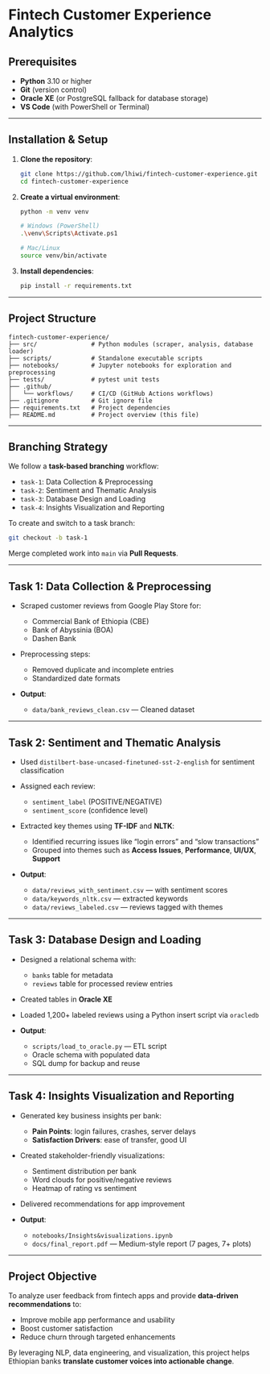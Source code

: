 #  Fintech Customer Experience Analytics

##  Prerequisites

* **Python** 3.10 or higher
* **Git** (version control)
* **Oracle XE** (or PostgreSQL fallback for database storage)
* **VS Code** (with PowerShell or Terminal)

---

## Installation & Setup

1. **Clone the repository**:

   ```bash
   git clone https://github.com/lhiwi/fintech-customer-experience.git
   cd fintech-customer-experience
   ```

2. **Create a virtual environment**:

   ```bash
   python -m venv venv

   # Windows (PowerShell)
   .\venv\Scripts\Activate.ps1

   # Mac/Linux
   source venv/bin/activate
   ```

3. **Install dependencies**:

   ```bash
   pip install -r requirements.txt
   ```
---

##  Project Structure

```
fintech-customer-experience/
├── src/               # Python modules (scraper, analysis, database loader)
├── scripts/           # Standalone executable scripts
├── notebooks/         # Jupyter notebooks for exploration and preprocessing
├── tests/             # pytest unit tests
├── .github/
│   └── workflows/     # CI/CD (GitHub Actions workflows)
├── .gitignore         # Git ignore file
├── requirements.txt   # Project dependencies
├── README.md          # Project overview (this file)
```

---

##  Branching Strategy

We follow a **task-based branching** workflow:

* `task-1`: Data Collection & Preprocessing
* `task-2`: Sentiment and Thematic Analysis
* `task-3`: Database Design and Loading
* `task-4`: Insights Visualization and Reporting

To create and switch to a task branch:

```bash
git checkout -b task-1
```

Merge completed work into `main` via **Pull Requests**.

---

##  Task 1: Data Collection & Preprocessing

* Scraped customer reviews from Google Play Store for:

  * Commercial Bank of Ethiopia (CBE)
  * Bank of Abyssinia (BOA)
  * Dashen Bank
* Preprocessing steps:

  * Removed duplicate and incomplete entries
  * Standardized date formats
* **Output**:

  * `data/bank_reviews_clean.csv` — Cleaned dataset

---

##  Task 2: Sentiment and Thematic Analysis

* Used `distilbert-base-uncased-finetuned-sst-2-english` for sentiment classification
* Assigned each review:

  * `sentiment_label` (POSITIVE/NEGATIVE)
  * `sentiment_score` (confidence level)
* Extracted key themes using **TF-IDF** and **NLTK**:

  * Identified recurring issues like “login errors” and “slow transactions”
  * Grouped into themes such as **Access Issues**, **Performance**, **UI/UX**, **Support**
* **Output**:

  * `data/reviews_with_sentiment.csv` — with sentiment scores
  * `data/keywords_nltk.csv` — extracted keywords
  * `data/reviews_labeled.csv` — reviews tagged with themes

---

##  Task 3: Database Design and Loading

* Designed a relational schema with:

  * `banks` table for metadata
  * `reviews` table for processed review entries
* Created tables in **Oracle XE**
* Loaded 1,200+ labeled reviews using a Python insert script via `oracledb`
* **Output**:

  * `scripts/load_to_oracle.py` — ETL script
  * Oracle schema with populated data
  * SQL dump for backup and reuse

---

##  Task 4: Insights Visualization and Reporting

* Generated key business insights per bank:

  * **Pain Points**: login failures, crashes, server delays
  * **Satisfaction Drivers**: ease of transfer, good UI
* Created stakeholder-friendly visualizations:

  * Sentiment distribution per bank
  * Word clouds for positive/negative reviews
  * Heatmap of rating vs sentiment
* Delivered recommendations for app improvement
* **Output**:

  * `notebooks/Insights&visualizations.ipynb`
  * `docs/final_report.pdf` — Medium-style report (7 pages, 7+ plots)

---

##  Project Objective

To analyze user feedback from fintech apps and provide **data-driven recommendations** to:

* Improve mobile app performance and usability
* Boost customer satisfaction
* Reduce churn through targeted enhancements

By leveraging NLP, data engineering, and visualization, this project helps Ethiopian banks **translate customer voices into actionable change**.
